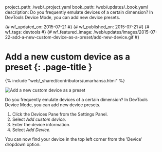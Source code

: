 project_path: /web/_project.yaml book_path: /web/updates/_book.yaml description: Do you frequently emulate devices of a certain dimension? In DevTools Device Mode, you can add new device presets.

{# wf_updated_on: 2015-07-21 #} {# wf_published_on: 2015-07-21 #} {# wf_tags: devtools #} {# wf_featured_image: /web/updates/images/2015-07-22-add-a-new-custom-device-as-a-preset/add-new-device.gif #}

# Add a new custom device as a preset {: .page-title }

{% include "web/_shared/contributors/umarhansa.html" %}

<img src="/web/updates/images/2015-07-22-add-a-new-custom-device-as-a-preset/add-new-device.gif" alt="Add a new custom device as a preset" />

Do you frequently emulate devices of a certain dimension? In DevTools Device Mode, you can add new device presets.

<ol>
  
<li>Click the Devices Pane from the Settings Panel.</li>
<li>Select <em>Add custom device</em>.</li>
<li>Enter the device information.</li>
<li>Select <em>Add Device</em>.</li>
</ol>

You can now find your device in the top left corner from the 'Device' dropdown option.